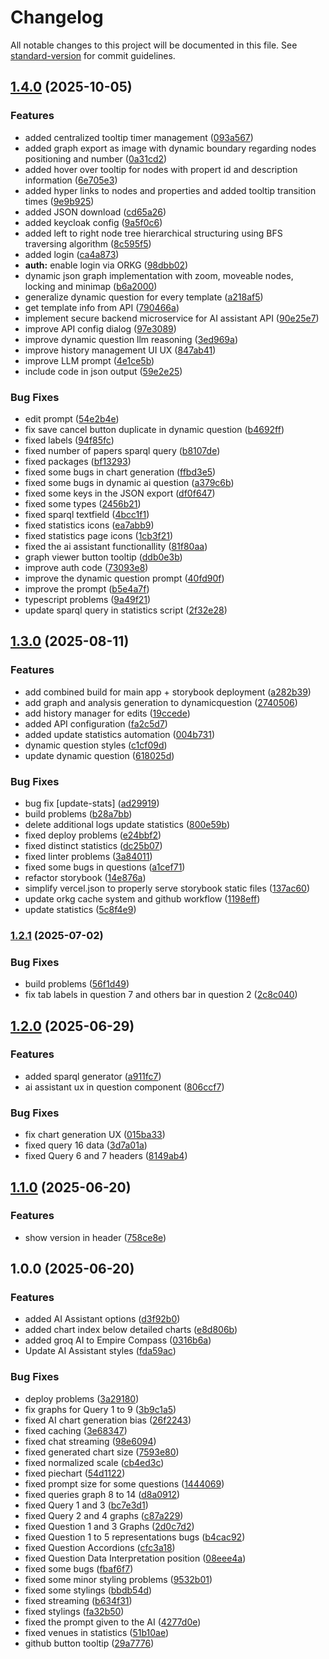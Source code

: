 # Changelog

All notable changes to this project will be documented in this file. See [standard-version](https://github.com/conventional-changelog/standard-version) for commit guidelines.

## [1.4.0](https://github.com/okarras/EmpiRE-Compass/compare/v1.3.0...v1.4.0) (2025-10-05)

### Features

- added centralized tooltip timer management ([093a567](https://github.com/okarras/EmpiRE-Compass/commit/093a567b3d067a00c525090932ade4d9c988e2f2))
- added graph export as image with dynamic boundary regarding nodes positioning and number ([0a31cd2](https://github.com/okarras/EmpiRE-Compass/commit/0a31cd2951285bfce813374ec73028c1ab34927f))
- added hover over tooltip for nodes with propert id and description information ([6e705e3](https://github.com/okarras/EmpiRE-Compass/commit/6e705e3c751a375dfda4718eae4968bf6f666ea6))
- added hyper links to nodes and properties and added tooltip transition times ([9e9b925](https://github.com/okarras/EmpiRE-Compass/commit/9e9b925509cd59d25e8ba82b0749a764f9f7e3ad))
- added JSON download ([cd65a26](https://github.com/okarras/EmpiRE-Compass/commit/cd65a26ef58692336c1d4bb9058b13e534a84ef9))
- added keycloak config ([9a5f0c6](https://github.com/okarras/EmpiRE-Compass/commit/9a5f0c6eb9d5a2c1540e808b6dc3695a3b178c93))
- added left to right node tree hierarchical structuring using BFS traversing algorithm ([8c595f5](https://github.com/okarras/EmpiRE-Compass/commit/8c595f507d37583d0c2dfff14f5b5aabcbc8970f))
- added login ([ca4a873](https://github.com/okarras/EmpiRE-Compass/commit/ca4a8739aca9a27342a95ad8c2409bd6ce3066fa))
- **auth:** enable login via ORKG ([98dbb02](https://github.com/okarras/EmpiRE-Compass/commit/98dbb02e5fd58ebf8118341b8fc7667b01bc0d6a))
- dynamic json graph implementation with zoom, moveable nodes, locking and minimap ([b6a2000](https://github.com/okarras/EmpiRE-Compass/commit/b6a20002e95c9514f053faba1fa83191e26fbe82))
- generalize dynamic question for every template ([a218af5](https://github.com/okarras/EmpiRE-Compass/commit/a218af56530dca46176fa6c0e4e4840edb358769))
- get template info from API ([790466a](https://github.com/okarras/EmpiRE-Compass/commit/790466abf28aefd9c49d326388e81cc26a636021))
- implement secure backend microservice for AI assistant API ([90e25e7](https://github.com/okarras/EmpiRE-Compass/commit/90e25e780b653d8ec27bdbe726c071239b7b4b0e))
- improve API config dialog ([97e3089](https://github.com/okarras/EmpiRE-Compass/commit/97e3089aaa15846517f9625567e79a0cea11387f))
- improve dynamic question llm reasoning ([3ed969a](https://github.com/okarras/EmpiRE-Compass/commit/3ed969afb03e4f797429c637f9ac0b617daa4f75))
- improve history management UI UX ([847ab41](https://github.com/okarras/EmpiRE-Compass/commit/847ab41da4243f2fa44a6836f369b60daff7b8e6))
- improve LLM prompt ([4e1ce5b](https://github.com/okarras/EmpiRE-Compass/commit/4e1ce5ba7da7d5c2033ae27d64090816c977e2dc))
- include code in json output ([59e2e25](https://github.com/okarras/EmpiRE-Compass/commit/59e2e25b6c057cd538246caba987db7f3bcb1e0a))

### Bug Fixes

- edit prompt ([54e2b4e](https://github.com/okarras/EmpiRE-Compass/commit/54e2b4e12177b9931f5a508865d5a411b7d13009))
- fix save cancel button duplicate in dynamic question ([b4692ff](https://github.com/okarras/EmpiRE-Compass/commit/b4692ff977df80ea75e67442eb339b50f610c390))
- fixed labels ([94f85fc](https://github.com/okarras/EmpiRE-Compass/commit/94f85fc59e148f1c14890c4adea06196c08dd1ed))
- fixed number of papers sparql query ([b8107de](https://github.com/okarras/EmpiRE-Compass/commit/b8107de0c423ac899920a05b0d832f066d7fe109))
- fixed packages ([bf13293](https://github.com/okarras/EmpiRE-Compass/commit/bf132935e9593a87f79abd83f64ed3371a7636f0))
- fixed some bugs in chart generation ([ffbd3e5](https://github.com/okarras/EmpiRE-Compass/commit/ffbd3e5e05eb12fff45f0ae43b78b52d4b407a3f))
- fixed some bugs in dynamic ai question ([a379c6b](https://github.com/okarras/EmpiRE-Compass/commit/a379c6b1a2fe57e1167b55443853ff793b0ddafc))
- fixed some keys in the JSON export ([df0f647](https://github.com/okarras/EmpiRE-Compass/commit/df0f6477e2ec36a676d789df3599c6ecd09e7449))
- fixed some types ([2456b21](https://github.com/okarras/EmpiRE-Compass/commit/2456b2104c1cab8c4c282858e927c267ba59339c))
- fixed sparql textfield ([4bcc1f1](https://github.com/okarras/EmpiRE-Compass/commit/4bcc1f15b29fe6ad84d2e0c412e7f59df1992c3c))
- fixed statistics icons ([ea7abb9](https://github.com/okarras/EmpiRE-Compass/commit/ea7abb97b964ecd58d0156d61fc7431d528d6418))
- fixed statistics page icons ([1cb3f21](https://github.com/okarras/EmpiRE-Compass/commit/1cb3f2161c8974959d5b230e3cd4897736193d34))
- fixed the ai assistant functionallity ([81f80aa](https://github.com/okarras/EmpiRE-Compass/commit/81f80aa64262c9347dcf690d8bb8f07320e815da))
- graph viewer button tooltip ([ddb0e3b](https://github.com/okarras/EmpiRE-Compass/commit/ddb0e3b8412c6d49f1ebe85509ab69c20faab009))
- improve auth code ([73093e8](https://github.com/okarras/EmpiRE-Compass/commit/73093e8ad7667ad0083eacda8deac6af8fb35aef))
- improve the dynamic question prompt ([40fd90f](https://github.com/okarras/EmpiRE-Compass/commit/40fd90f17f8d0fbce8d074d59ded66b9189d8e58))
- improve the prompt ([b5e4a7f](https://github.com/okarras/EmpiRE-Compass/commit/b5e4a7fb6e83a9fc7efc626e31f2a3341d6bcd0c))
- typescript problems ([9a49f21](https://github.com/okarras/EmpiRE-Compass/commit/9a49f2137fb4f1dd7af24e70efb91107bdde3e72))
- update sparql query in statistics script ([2f32e28](https://github.com/okarras/EmpiRE-Compass/commit/2f32e287320d36f0d80f7fd4cb0fd57e73a3e24e))

## [1.3.0](https://github.com/okarras/EmpiRE-Compass/compare/v1.2.1...v1.3.0) (2025-08-11)

### Features

- add combined build for main app + storybook deployment ([a282b39](https://github.com/okarras/EmpiRE-Compass/commit/a282b39c11493ed111e8bc54f5adf68bcf639749))
- add graph and analysis generation to dynamicquestion ([2740506](https://github.com/okarras/EmpiRE-Compass/commit/27405069b380378506cb04030b70d8a5a02501bc))
- add history manager for edits ([19ccede](https://github.com/okarras/EmpiRE-Compass/commit/19ccedef36c0e7e038853d9c3f60192a21b70618))
- added API configuration ([fa2c5d7](https://github.com/okarras/EmpiRE-Compass/commit/fa2c5d7ae51df6924c94ab181b566a2c2a5618b3))
- added update statistics automation ([004b731](https://github.com/okarras/EmpiRE-Compass/commit/004b731eaaa2b074cae9cd553777525feca428a5))
- dynamic question styles ([c1cf09d](https://github.com/okarras/EmpiRE-Compass/commit/c1cf09d421f27640cab588306bfd51979944a264))
- update dynamic question ([618025d](https://github.com/okarras/EmpiRE-Compass/commit/618025dd5deddb3d076283a4eff1afe7eb9c43df))

### Bug Fixes

- bug fix [update-stats] ([ad29919](https://github.com/okarras/EmpiRE-Compass/commit/ad299196d680d9bf987e423d8c2905a7265848b4))
- build problems ([b28a7bb](https://github.com/okarras/EmpiRE-Compass/commit/b28a7bbaa223b102e1c42ca0ebe7b45924f79d38))
- delete additional logs update statistics ([800e59b](https://github.com/okarras/EmpiRE-Compass/commit/800e59b669e2ee0dc325bfbc40125c8da4dc1f61))
- fixed deploy problems ([e24bbf2](https://github.com/okarras/EmpiRE-Compass/commit/e24bbf2f53175c4a2b6e08c57afb6a52f67b497a))
- fixed distinct statistics ([dc25b07](https://github.com/okarras/EmpiRE-Compass/commit/dc25b07cda16c86e2e36b0554680413d8b7a915a))
- fixed linter problems ([3a84011](https://github.com/okarras/EmpiRE-Compass/commit/3a84011e9c832cb9f31762b0d2dc0893b352212b))
- fixed some bugs in questions ([a1cef71](https://github.com/okarras/EmpiRE-Compass/commit/a1cef7195e1ad86e2e6def131db5029a68716043))
- refactor storybook ([14e876a](https://github.com/okarras/EmpiRE-Compass/commit/14e876affe10c39378f24443e21f30df3cb1bde6))
- simplify vercel.json to properly serve storybook static files ([137ac60](https://github.com/okarras/EmpiRE-Compass/commit/137ac6072ac31911480b70dc6e61a515c1a7c37d))
- update orkg cache system and github workflow ([1198eff](https://github.com/okarras/EmpiRE-Compass/commit/1198effc4358881be0a397b8f880d2914d988012))
- update statistics ([5c8f4e9](https://github.com/okarras/EmpiRE-Compass/commit/5c8f4e96bad9242b91b643d59602589b298c3ca1))

### [1.2.1](https://github.com/okarras/EmpiRE-Compass/compare/v1.2.0...v1.2.1) (2025-07-02)

### Bug Fixes

- build problems ([56f1d49](https://github.com/okarras/EmpiRE-Compass/commit/56f1d4910f32a3a3f989a586e729f66ee0fd58b7))
- fix tab labels in question 7 and others bar in question 2 ([2c8c040](https://github.com/okarras/EmpiRE-Compass/commit/2c8c04062642aaf3b71c894668e93bbc91d61ecf))

## [1.2.0](https://github.com/okarras/EmpiRE-Compass/compare/v1.1.0...v1.2.0) (2025-06-29)

### Features

- added sparql generator ([a911fc7](https://github.com/okarras/EmpiRE-Compass/commit/a911fc72fd905392556f4bf0bfc3c5d11d73d8f8))
- ai assistant ux in question component ([806ccf7](https://github.com/okarras/EmpiRE-Compass/commit/806ccf73d7a80af86f925fd28e61ab5c45422e05))

### Bug Fixes

- fix chart generation UX ([015ba33](https://github.com/okarras/EmpiRE-Compass/commit/015ba332a6830556a0b52bc3c4b8e5197e048265))
- fixed query 16 data ([3d7a01a](https://github.com/okarras/EmpiRE-Compass/commit/3d7a01a0cc190d911423b146c975eac860b2f8d4))
- fixed Query 6 and 7 headers ([8149ab4](https://github.com/okarras/EmpiRE-Compass/commit/8149ab43a8511944680e0db13d0c83eddb3c6741))

## [1.1.0](https://github.com/okarras/EmpiRE-Compass/compare/v1.0.0...v1.1.0) (2025-06-20)

### Features

- show version in header ([758ce8e](https://github.com/okarras/EmpiRE-Compass/commit/758ce8e6d6961a1cabcabf411e7d709686e0b96e))

## 1.0.0 (2025-06-20)

### Features

- added AI Assistant options ([d3f92b0](https://github.com/okarras/EmpiRE-Compass/commit/d3f92b0a1cdbdaaf785e3627619c3f806381e7a9))
- added chart index below detailed charts ([e8d806b](https://github.com/okarras/EmpiRE-Compass/commit/e8d806bd78802d596b0483f79dc32aa45998208c))
- added groq AI to Empire Compass ([0316b6a](https://github.com/okarras/EmpiRE-Compass/commit/0316b6a7fea829db285e5237202706df92d50a4d))
- Update AI Assistant styles ([fda59ac](https://github.com/okarras/EmpiRE-Compass/commit/fda59ac638ffb7bd361872380b9fcd8078762c53))

### Bug Fixes

- deploy problems ([3a29180](https://github.com/okarras/EmpiRE-Compass/commit/3a291806b5920bab908b38592cf62a1b1f447718))
- fix graphs for Query 1 to 9 ([3b9c1a5](https://github.com/okarras/EmpiRE-Compass/commit/3b9c1a58d4029f3237f850f6cfd021359362e168))
- fixed AI chart generation bias ([26f2243](https://github.com/okarras/EmpiRE-Compass/commit/26f22430e676161619fe6d7d87dd0c697acdfe47))
- fixed caching ([3e68347](https://github.com/okarras/EmpiRE-Compass/commit/3e683473d4513bcbe3ca2be7f98dd50913e86720))
- fixed chat streaming ([98e6094](https://github.com/okarras/EmpiRE-Compass/commit/98e6094fc6442b0f11db287f338b350840a8a293))
- fixed generated chart size ([7593e80](https://github.com/okarras/EmpiRE-Compass/commit/7593e8087e78d8856e7d9cb2468cb7afff001b80))
- fixed normalized scale ([cb4ed3c](https://github.com/okarras/EmpiRE-Compass/commit/cb4ed3c004f1d19b1f1dfd4ab8762e699fb60764))
- fixed piechart ([54d1122](https://github.com/okarras/EmpiRE-Compass/commit/54d11227762c8fac62ef1c4806af4cf3b9a74f0e))
- fixed prompt size for some questions ([1444069](https://github.com/okarras/EmpiRE-Compass/commit/1444069bd865d2fbb895bb85198797ae96291017))
- fixed queries graph 8 to 14 ([d8a0912](https://github.com/okarras/EmpiRE-Compass/commit/d8a0912d971ca7cbcb0645f693ee3a1953be8e91))
- fixed Query 1 and 3 ([bc7e3d1](https://github.com/okarras/EmpiRE-Compass/commit/bc7e3d197525b429e5581d4151a8a8fdb8aa4b1a))
- fixed Query 2 and 4 graphs ([c87a229](https://github.com/okarras/EmpiRE-Compass/commit/c87a229f6aad91bd2bf9af82cacf0efa424a4823))
- fixed Question 1 and 3 Graphs ([2d0c7d2](https://github.com/okarras/EmpiRE-Compass/commit/2d0c7d25a56770e636431fe79b5edb0c645d0381))
- fixed Question 1 to 5 representations bugs ([b4cac92](https://github.com/okarras/EmpiRE-Compass/commit/b4cac928e405d1f3b108f87e0cf9837d5550bd3f))
- fixed Question Accordions ([cfc3a18](https://github.com/okarras/EmpiRE-Compass/commit/cfc3a18c34f58333e1a0f48eae7e1b51a7101e52))
- fixed Question Data Interpretation position ([08eee4a](https://github.com/okarras/EmpiRE-Compass/commit/08eee4a961214335a4ec962d07b076aa52b9ac30))
- fixed some bugs ([fbaf6f7](https://github.com/okarras/EmpiRE-Compass/commit/fbaf6f75e20c43aa6ac801a66977becaae6b4da3))
- fixed some minor styling problems ([9532b01](https://github.com/okarras/EmpiRE-Compass/commit/9532b01e7e9e1b8de8a8c67883a6e2ac2c6b3486))
- fixed some stylings ([bbdb54d](https://github.com/okarras/EmpiRE-Compass/commit/bbdb54d2228c384c63adeabf16a9294e14b87183))
- fixed streaming ([b634f31](https://github.com/okarras/EmpiRE-Compass/commit/b634f31f5078c81e98146a39997f7fb774302874))
- fixed stylings ([fa32b50](https://github.com/okarras/EmpiRE-Compass/commit/fa32b50be132b58ed8c7c557bdc920b02951f497))
- fixed the prompt given to the AI ([4277d0e](https://github.com/okarras/EmpiRE-Compass/commit/4277d0ed2e93078cdc83d24c1c99b08c452a6a0a))
- fixed venues in statistics ([51b10ae](https://github.com/okarras/EmpiRE-Compass/commit/51b10ae07019ed799891f15f1465cc9b201f1230))
- github button tooltip ([29a7776](https://github.com/okarras/EmpiRE-Compass/commit/29a7776b9bb80744371938165e1957349d82e7b5))
